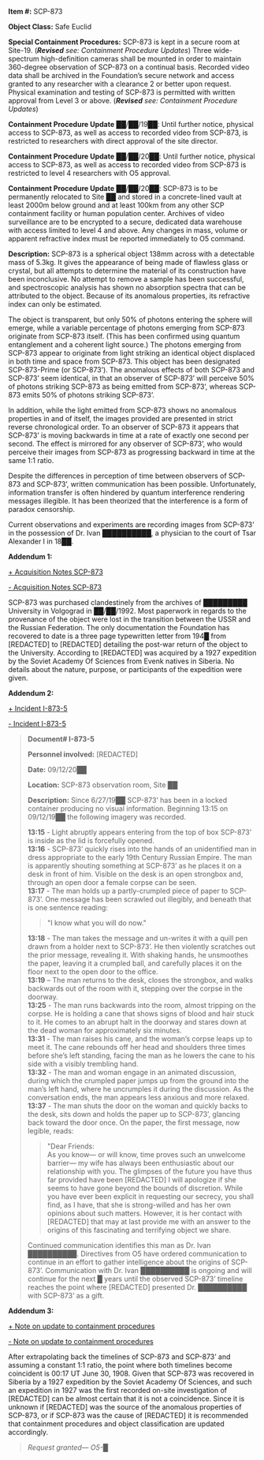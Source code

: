 **Item #:** SCP-873

**Object Class:** Safe Euclid

**Special Containment Procedures:** SCP-873 is kept in a secure room at Site-19. (_**Revised** see: Containment Procedure Updates_) Three wide-spectrum high-definition cameras shall be mounted in order to maintain 360-degree observation of SCP-873 on a continual basis. Recorded video data shall be archived in the Foundation’s secure network and access granted to any researcher with a clearance 2 or better upon request. Physical examination and testing of SCP-873 is permitted with written approval from Level 3 or above. (_**Revised** see: Containment Procedure Updates_)

**Containment Procedure Update** ██/██/19██: Until further notice, physical access to SCP-873, as well as access to recorded video from SCP-873, is restricted to researchers with direct approval of the site director.

**Containment Procedure Update** ██/██/20██: Until further notice, physical access to SCP-873, as well as access to recorded video from SCP-873 is restricted to level 4 researchers with O5 approval.

**Containment Procedure Update** ██/██/20██: SCP-873 is to be permanently relocated to Site ██ and stored in a concrete-lined vault at least 2000m below ground and at least 100km from any other SCP containment facility or human population center. Archives of video surveillance are to be encrypted to a secure, dedicated data warehouse with access limited to level 4 and above. Any changes in mass, volume or apparent refractive index must be reported immediately to O5 command.

**Description:** SCP-873 is a spherical object 138mm across with a detectable mass of 5.3kg. It gives the appearance of being made of flawless glass or crystal, but all attempts to determine the material of its construction have been inconclusive. No attempt to remove a sample has been successful, and spectroscopic analysis has shown no absorption spectra that can be attributed to the object. Because of its anomalous properties, its refractive index can only be estimated.

The object is transparent, but only 50% of photons entering the sphere will emerge, while a variable percentage of photons emerging from SCP-873 originate from SCP-873 itself. (This has been confirmed using quantum entanglement and a coherent light source.) The photons emerging from SCP-873 appear to originate from light striking an identical object displaced in both time and space from SCP-873. This object has been designated SCP-873-Prime (or SCP-873’). The anomalous effects of both SCP-873 and SCP-873’ seem identical, in that an observer of SCP-873’ will perceive 50% of photons striking SCP-873 as being emitted from SCP-873’, whereas SCP-873 emits 50% of photons striking SCP-873’.

In addition, while the light emitted from SCP-873 shows no anomalous properties in and of itself, the images provided are presented in strict reverse chronological order. To an observer of SCP-873 it appears that SCP-873’ is moving backwards in time at a rate of exactly one second per second. The effect is mirrored for any observer of SCP-873’, who would perceive their images from SCP-873 as progressing backward in time at the same 1:1 ratio.

Despite the differences in perception of time between observers of SCP-873 and SCP-873’, written communication has been possible. Unfortunately, information transfer is often hindered by quantum interference rendering messages illegible. It has been theorized that the interference is a form of paradox censorship.

Current observations and experiments are recording images from SCP-873’ in the possession of Dr. Ivan ██████████, a physician to the court of Tsar Alexander I in 18██.

**Addendum 1:**

[+ Acquisition Notes SCP-873](javascript:;)

[\- Acquisition Notes SCP-873](javascript:;) 

SCP-873 was purchased clandestinely from the archives of █████████ University in Volgograd in ██/██/1992. Most paperwork in regards to the provenance of the object were lost in the transition between the USSR and the Russian Federation. The only documentation the Foundation has recovered to date is a three page typewritten letter from 194█ from \[REDACTED\] to \[REDACTED\] detailing the post-war return of the object to the University. According to \[REDACTED\] was acquired by a 1927 expedition by the Soviet Academy Of Sciences from Evenk natives in Siberia. No details about the nature, purpose, or participants of the expedition were given.

**Addendum 2:**

[+ Incident I-873-5](javascript:;)

[\- Incident I-873-5](javascript:;)

> **Document# I-873-5**
> 
> **Personnel involved:** \[REDACTED\]
> 
> **Date:** 09/12/20██
> 
> **Location:** SCP-873 observation room, Site ██
> 
> **Description:** Since 6/27/19██ SCP-873’ has been in a locked container producing no visual information. Beginning 13:15 on 09/12/19██ the following imagery was recorded.  
>   
> **13:15** - Light abruptly appears entering from the top of box SCP-873’ is inside as the lid is forcefully opened.  
> **13:16** - SCP-873’ quickly rises into the hands of an unidentified man in dress appropriate to the early 19th Century Russian Empire. The man is apparently shouting something at SCP-873’ as he places it on a desk in front of him. Visible on the desk is an open strongbox and, through an open door a female corpse can be seen.  
> **13:17** - The man holds up a partly-crumpled piece of paper to SCP-873’. One message has been scrawled out illegibly, and beneath that is one sentence reading:
> 
> > "I know what you will do now."
> 
> **13:18** - The man takes the message and un-writes it with a quill pen drawn from a holder next to SCP-873’. He then violently scratches out the prior message, revealing it. With shaking hands, he unsmoothes the paper, leaving it a crumpled ball, and carefully places it on the floor next to the open door to the office.  
> **13:19** – The man returns to the desk, closes the strongbox, and walks backwards out of the room with it, stepping over the corpse in the doorway.  
> **13:25** - The man runs backwards into the room, almost tripping on the corpse. He is holding a cane that shows signs of blood and hair stuck to it. He comes to an abrupt halt in the doorway and stares down at the dead woman for approximately six minutes.  
> **13:31** - The man raises his cane, and the woman’s corpse leaps up to meet it. The cane rebounds off her head and shoulders three times before she’s left standing, facing the man as he lowers the cane to his side with a visibly trembling hand.  
> **13:32** - The man and woman engage in an animated discussion, during which the crumpled paper jumps up from the ground into the man’s left hand, where he uncrumples it during the discussion. As the conversation ends, the man appears less anxious and more relaxed.  
> **13:37** - The man shuts the door on the woman and quickly backs to the desk, sits down and holds the paper up to SCP-873’, glancing back toward the door once. On the paper, the first message, now legible, reads:
> 
> > "Dear Friends:  
> > As you know— or will know, time proves such an unwelcome barrier— my wife has always been enthusiastic about our relationship with you. The glimpses of the future you have thus far provided have been \[REDACTED\] I will apologize if she seems to have gone beyond the bounds of discretion. While you have ever been explicit in requesting our secrecy, you shall find, as I have, that she is strong-willed and has her own opinions about such matters. However, it is her contact with \[REDACTED\] that may at last provide me with an answer to the origins of this fascinating and terrifying object we share.
> 
>   
> Continued communication identifies this man as Dr. Ivan ██████████. Directives from O5 have ordered communication to continue in an effort to gather intelligence about the origins of SCP-873’. Communication with Dr. Ivan ██████████ is ongoing and will continue for the next █ years until the observed SCP-873’ timeline reaches the point where \[REDACTED\] presented Dr. ██████████ with SCP-873’ as a gift.

**Addendum 3:**

[+ Note on update to containment procedures](javascript:;)

[\- Note on update to containment procedures](javascript:;)

After extrapolating back the timelines of SCP-873 and SCP-873’ and assuming a constant 1:1 ratio, the point where both timelines become coincident is 00:17 UT June 30, 1908. Given that SCP-873 was recovered in Siberia by a 1927 expedition by the Soviet Academy Of Sciences, and such an expedition in 1927 was the first recorded on-site investigation of \[REDACTED\] can be almost certain that it is not a coincidence. Since it is unknown if \[REDACTED\] was the source of the anomalous properties of SCP-873, or if SCP-873 was the cause of \[REDACTED\] it is recommended that containment procedures and object classification are updated accordingly.

> _Request granted— O5-█_